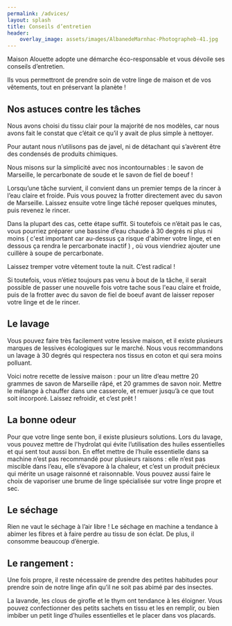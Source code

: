 ```yaml
---
permalink: /advices/
layout: splash
title: Conseils d’entretien
header:
    overlay_image: assets/images/AlbanedeMarnhac-Photographeb-41.jpg
---
```


Maison Alouette adopte une démarche éco-responsable et vous dévoile ses conseils d’entretien.

Ils vous  permettront de prendre soin de votre linge de maison et de vos vêtements, tout en préservant la planète !


## Nos astuces contre les tâches


Nous avons choisi du tissu clair pour la majorité de nos modèles, car nous avons fait le constat que c’était ce qu’il y avait de plus simple à nettoyer.

Pour autant nous n’utilisons pas de javel, ni de détachant qui s’avèrent être des condensés de produits chimiques.

Nous misons sur la simplicité avec nos incontournables : le savon de Marseille, le percarbonate de soude et le savon de fiel de boeuf !


Lorsqu’une tâche survient, il convient dans un premier temps de la rincer à l’eau claire et froide. Puis vous pouvez la frotter directement avec du savon de Marseille. Laissez ensuite votre linge tâché reposer quelques minutes, puis revenez le rincer.

Dans la plupart des cas, cette étape suffit. Si toutefois ce n’était pas le cas, vous pourriez préparer une bassine d’eau chaude à 30 degrés ni plus ni moins ( c'est important car au-dessus ça risque d'abimer votre linge, et en dessous ça rendra le percarbonate inactif ) , où vous viendriez ajouter une cuillère à soupe de percarbonate.

Laissez tremper votre vêtement toute la nuit. C’est radical !

Si toutefois, vous n’étiez toujours pas venu à bout de la tâche, il serait possible de passer une nouvelle fois votre tache sous l'eau claire et froide, puis de la frotter avec du savon de fiel de boeuf avant de laisser reposer votre linge et de le rincer. 


## Le lavage


Vous pouvez faire très facilement votre lessive maison, et il existe plusieurs marques de lessives écologiques sur le marché. Nous vous recommandons un lavage à 30 degrés qui respectera nos tissus en coton et qui sera moins polluant.

Voici notre recette de lessive maison : pour un litre d’eau mettre 20 grammes de savon de Marseille râpé, et 20 grammes de savon noir. Mettre le mélange à chauffer dans une casserole, et remuer jusqu’à ce que tout soit incorporé. Laissez refroidir, et c’est prêt !


## La bonne odeur


Pour que votre linge sente bon, il existe plusieurs solutions. Lors du lavage, vous pouvez mettre de l'hydrolat qui évite l’utilisation des huiles essentielles et qui sent tout aussi bon. En effet mettre de l’huile essentielle dans sa machine n’est pas recommandé pour plusieurs raisons : elle n’est pas miscible dans l’eau, elle s’évapore à la chaleur, et c’est un produit précieux qui mérite un usage raisonné et raisonnable.
Vous pouvez aussi faire le choix de vaporiser une brume de linge spécialisée sur votre linge propre et sec. 


## Le séchage


Rien ne vaut le séchage à l’air libre ! Le séchage en machine a tendance à abimer les fibres et à faire perdre au tissu de son éclat. De plus, il consomme beaucoup d’énergie.


## Le rangement :

Une fois propre, il reste nécessaire de prendre des petites habitudes pour prendre soin de notre linge afin qu’il ne soit pas abimé par des insectes.

La lavande, les clous de girofle et le thym ont tendance à les éloigner. Vous pouvez confectionner des petits sachets en tissu et les en remplir, ou bien imbiber un petit linge d’huiles essentielles et le placer dans vos placards.

